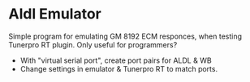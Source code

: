 # Aldl Emulator
Simple program for emulating GM 8192 ECM responces, when testing Tunerpro RT plugin.
Only useful for programmers?

- With "virtual serial port", create port pairs for ALDL & WB
- Change settings in emulator & Tunerpro RT to match ports.
